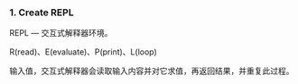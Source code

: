 ### 1. Create REPL

REPL — 交互式解释器环境。

R(read)、E(evaluate)、P(print)、L(loop) 

输入值，交互式解释器会读取输入内容并对它求值，再返回结果，并重复此过程。